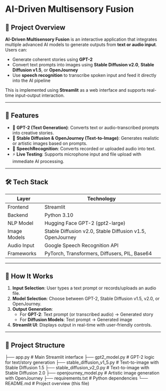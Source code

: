 # AI-Driven Multisensory Fusion

## 🎯 Project Overview

**AI-Driven Multisensory Fusion** is an interactive application that integrates multiple advanced AI models to generate outputs from **text or audio input**. Users can:
- Generate coherent stories using **GPT-2**
- Convert text prompts into images using **Stable Diffusion v2.0**, **Stable Diffusion v1.5**, or **OpenJourney**
- Use **speech recognition** to transcribe spoken input and feed it directly into the AI pipeline

This is implemented using **Streamlit** as a web interface and supports real-time input-output interaction.

---

## 🔧 Features

- 🧠 **GPT-2 (Text Generation)**: Converts text or audio-transcribed prompts into creative stories.
- 🎨 **Stable Diffusion & OpenJourney (Text-to-Image)**: Generates realistic or artistic images based on prompts.
- 🎤 **SpeechRecognition**: Converts recorded or uploaded audio into text.
- ⚡ **Live Testing**: Supports microphone input and file upload with immediate AI processing.

---

## 🛠️ Tech Stack

| Layer         | Technology |
|---------------|------------|
| Frontend      | Streamlit  |
| Backend       | Python 3.10 |
| NLP Model     | Hugging Face GPT-2 (gpt2-large) |
| Image Models  | Stable Diffusion v2.0, Stable Diffusion v1.5, OpenJourney |
| Audio Input   | Google Speech Recognition API |
| Frameworks    | PyTorch, Transformers, Diffusers, PIL, Base64 |

---

## 🧪 How It Works

1. **Input Selection**: User types a text prompt or records/uploads an audio file.
2. **Model Selection**: Choose between GPT-2, Stable Diffusion v1.5, v2.0, or OpenJourney.
3. **Output Generation**:
   - For **GPT-2**: Text prompt (or transcribed audio) → Generated story
   - For **Diffusion Models**: Text prompt → Generated image
4. **Streamlit UI**: Displays output in real-time with user-friendly controls.

---

## 📂 Project Structure
├── app.py # Main Streamlit interface
├── gpt2_model.py # GPT-2 logic for text/story generation
├── stable_diffusion_v1_5.py # Text-to-image with Stable Diffusion 1.5
├── stable_diffusion_v2_0.py # Text-to-image with Stable Diffusion 2.0
├── openjourney_model.py # Artistic image generation with OpenJourney
├── requirements.txt # Python dependencies
└── README.md # Project overview (this file)
